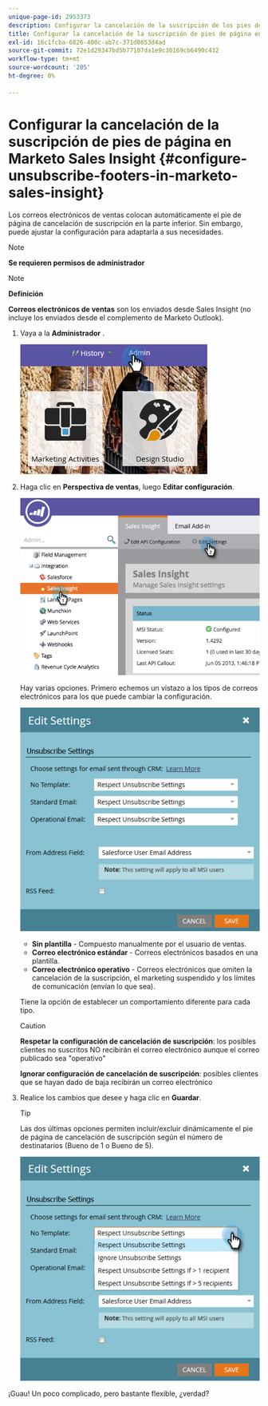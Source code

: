 ```yaml
---
unique-page-id: 2953373
description: Configurar la cancelación de la suscripción de los pies de página en Marketo Sales Insight - Marketo Docs - Documentación del producto
title: Configurar la cancelación de la suscripción de pies de página en Marketo Sales Insight
exl-id: 16c1fcba-6826-400c-ab7c-371d8653d4ad
source-git-commit: 72e1d29347bd5b77107da1e9c30169cb6490c432
workflow-type: tm+mt
source-wordcount: '205'
ht-degree: 0%

---
```


# Configurar la cancelación de la suscripción de pies de página en Marketo Sales Insight {#configure-unsubscribe-footers-in-marketo-sales-insight}

Los correos electrónicos de ventas colocan automáticamente el pie de página de cancelación de suscripción en la parte inferior. Sin embargo, puede ajustar la configuración para adaptarla a sus necesidades.

>[!NOTE]
>
>**Se requieren permisos de administrador**

>[!NOTE]
>
>**Definición**
>
>**Correos electrónicos de ventas** son los enviados desde Sales Insight (no incluye los enviados desde el complemento de Marketo Outlook).

1. Vaya a la **Administrador** .

   ![](assets/one-1.png)

1. Haga clic en **Perspectiva de ventas**, luego **Editar configuración**.

   ![](assets/two-1.png)

   Hay varias opciones. Primero echemos un vistazo a los tipos de correos electrónicos para los que puede cambiar la configuración.

   ![](assets/three-1.png)

   * **Sin plantilla** - Compuesto manualmente por el usuario de ventas.
   * **Correo electrónico estándar** - Correos electrónicos basados en una plantilla.
   * **Correo electrónico operativo** - Correos electrónicos que omiten la cancelación de la suscripción, el marketing suspendido y los límites de comunicación (envían lo que sea).

   Tiene la opción de establecer un comportamiento diferente para cada tipo.

   >[!CAUTION]
   >
   >**Respetar la configuración de cancelación de suscripción**: los posibles clientes no suscritos NO recibirán el correo electrónico aunque el correo publicado sea &quot;operativo&quot;
   >
   >**Ignorar configuración de cancelación de suscripción**: posibles clientes que se hayan dado de baja recibirán un correo electrónico

1. Realice los cambios que desee y haga clic en **Guardar**.

   >[!TIP]
   >
   >Las dos últimas opciones permiten incluir/excluir dinámicamente el pie de página de cancelación de suscripción según el número de destinatarios (Bueno de 1 o Bueno de 5).

   ![](assets/four-1.png)

¡Guau! Un poco complicado, pero bastante flexible, ¿verdad?
